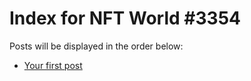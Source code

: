 # Index for NFT World #3354
Posts will be displayed in the order below:

- [Your first post](./001-first.md)

